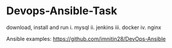 # Devops-Ansible-Task
download, install and run
i. mysql
ii. jenkins
iii. docker
iv. nginx

Ansible examples: 
https://github.com/imnitin28/DevOps-Ansible
